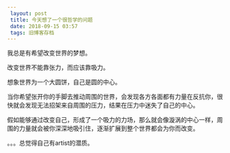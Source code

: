 ```yaml
---
 layout: post
 title: 今天想了一个很哲学的问题
 date: 2018-09-15 03:57
 tags: 旧博客存档
---
```

我总是有希望改变世界的梦想。

改变世界不能靠张力，而应该靠吸力。

想象世界为一个大圆饼，自己是圆的中心。

当你希望张开你的手脚去推动周围的世界，会发现各方各面都有力量在反抗你，很快就会发现无法招架来自周围的压力，结果在压力中迷失了自己的中心。

假如能够通过改变自己，形成了一个吸力的力场，那么就会像漩涡的中心一样，周围的力量就会被你深深地吸引住，逐渐扩展到整个世界都会为你而改变。

。。。总觉得自己有artist的潜质。

